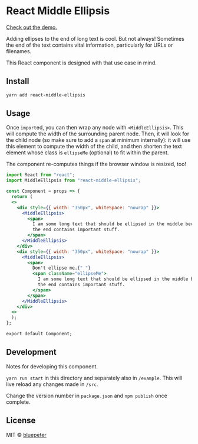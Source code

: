 # React Middle Ellipsis

[Check out the demo.](https://bluepeter.github.io/react-middle-ellipsis/)

Adding ellipses to the end of long text is cool. But not always!
Sometimes the end of the text contains vital information,
particularly for URLs or filenames.

This React component is designed with that use case in mind.

## Install

```bash
yarn add react-middle-ellipsis
```

## Usage

Once `import`ed, you can then wrap any node with `<MiddleEllipsis>`.
This will compute the width of the surrounding parent node. Then, it
will look for the child node (so make sure to add a `span` at
minimum internally): it will use this element to compute the width
of the child, and then shorten the text element whose class is
`ellipseMe` (optional) to fit within the parent.

The component re-computes things if the browser window is resized, too!

```jsx
import React from "react";
import MiddleEllipsis from "react-middle-ellipsis";

const Component = props => {
  return (
  <>
    <div style={{ width: "350px", whiteSpace: "nowrap" }}>
      <MiddleEllipsis>
        <span>
          I am some long text that should be ellipsed in the middle because
          the end contains important stuff.
        </span>
      </MiddleEllipsis>
    </div>
    <div style={{ width: "350px", whiteSpace: "nowrap" }}>
      <MiddleEllipsis>
        <span>
          Don't ellipse me.{" "}
          <span className="ellipseMe">
            I am some long text that should be ellipsed in the middle because
            the end contains important stuff.
          </span>
        </span>
      </MiddleEllipsis>
    </div>
  <>
  );
};

export default Component;
```

## Development

Notes for developing this component.

`yarn run start` in this directory and separately also in `/example`. This will
live reload any changes made in `/src`.

Change the version number in `package.json` and `npm publish` once complete.

## License

MIT © [bluepeter](https://github.com/bluepeter)
